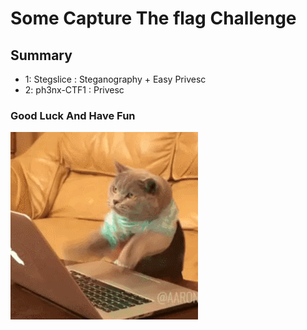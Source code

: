 # Some Capture The flag Challenge

## Summary


* 1: Stegslice  : Steganography + Easy Privesc
* 2: ph3nx-CTF1 : Privesc


### Good Luck And Have Fun 
![Alt Text](source.gif)

